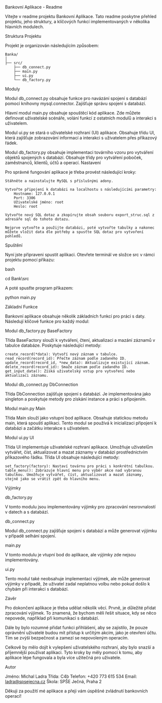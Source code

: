 Bankovní Aplikace - Readme

Vítejte v readme projektu Bankovní Aplikace. Tato readme poskytne přehled projektu, jeho struktury, a klíčových funkcí implementovaných v několika hlavních modulech.

Struktura Projektu

Projekt je organizován následujícím způsobem:

    Banka/
    │
    ├── src/
        ├── db_connect.py
        ├── main.py
        ├── ui.py
        └── db_factory.py


Moduly

Modul db_connect.py obsahuje funkce pro navázání spojení s databází pomocí knihovny mysql.connector. Zajišťuje správu spojení s databází.


Hlavní modul main.py obsahuje spouštěcí kód aplikace. Zde můžete definovat uživatelské scénáře, volání funkcí z ostatních modulů a interakci s uživatelem.

Modul ui.py se stará o uživatelské rozhraní (UI) aplikace. Obsahuje třídu UI, která zajišťuje zobrazování informací a interakci s uživatelem přes příkazový řádek.

Modul db_factory.py obsahuje implementaci továrního vzoru pro vytváření objektů spojených s databází. Obsahuje třídy pro vytváření poboček, zaměstnanců, klientů, účtů a operací.
Nastavení

Pro správné fungování aplikace je třeba provést následující kroky:

    Stáhněte a nainstalujte MySQL s příslušnými adony.

    Vytvořte připojení k databázi na localhostu s následujícími parametry:
        Hostname: 127.0.0.1
        Port: 3306
        Uživatelské jméno: root
        Heslo: root

    Vytvořte nový SQL dotaz a zkopírujte obsah souboru export_struc.sql z adresáře sql do tohoto dotazu.

    Nejprve vytvořte a použijte databázi, poté vytvořte tabulky a nakonec můžete vložit data dle potřeby a spusťte SQL dotaz pro vytvoření pohledů.

Spuštění

Nyní jste připraveni spustit aplikaci. Otevřete terminál ve složce src v rámci projektu pomocí příkazu:

bash

cd Bank\src

A poté spusťte program příkazem:

python main.py

Základní Funkce

Bankovní aplikace obsahuje několik základních funkcí pro práci s daty. Následují klíčové funkce pro každý modul:

Modul db_factory.py
BaseFactory

Třída BaseFactory slouží k vytváření, čtení, aktualizaci a mazání záznamů v tabulce databáze. Poskytuje následující metody:

    create_record(*data): Vytvoří nový záznam v tabulce.
    read_record(record_id): Přečte záznam podle zadaného ID.
    update_record(record_id, *new_data): Aktualizuje existující záznam.
    delete_record(record_id): Smaže záznam podle zadaného ID.
    get_input_data(): Získá uživatelský vstup pro vytvoření nebo aktualizaci záznamu.

Modul db_connect.py
DbConnection

Třída DbConnection zajišťuje spojení s databází. Je implementována jako singleton a poskytuje metody pro získání instance a práci s připojením.

Modul main.py
Main

Třída Main slouží jako vstupní bod aplikace. Obsahuje statickou metodu main, která spouští aplikaci. Tento modul se používá k inicializaci připojení k databázi a začátku interakce s uživatelem.

Modul ui.py
UI

Třída UI implementuje uživatelské rozhraní aplikace. Umožňuje uživatelům vytvářet, číst, aktualizovat a mazat záznamy v databázi prostřednictvím příkazového řádku. Třída UI obsahuje následující metody:

    set_factory(factory): Nastaví továrnu pro práci s konkrétní tabulkou.
    table_menu(): Zobrazuje hlavní menu pro výběr akce nad vybranou tabulkou. Umožňuje vytvářet, číst, aktualizovat a mazat záznamy, stejně jako se vrátit zpět do hlavního menu.

Výjimky

db_factory.py

 V tomto modulu jsou implementovány výjimky pro zpracování nesrovnalostí v datech a s databází.

db_connect.py

 Modul db_connect.py zajišťuje spojení s databází a může generovat výjimku v případě selhání spojení.

main.py

 V tomto modulu je vtupní bod do aplikace, ale výjimky zde nejsou implementovány.

ui.py

 Tento modul také neobsahuje implementaci výjimek, ale může generovat výjimky v případě, že uživatel zadal neplatnou volbu nebo pokud došlo k chybám při interakci s databází.

Závěr

Pro dokončení aplikace je třeba udělat několik věcí. Prvně, je důležité přidat zpracování výjimek. To znamená, že bychom měli řešit situace, kdy se něco nepovede, například při komunikaci s databází.

Dále by bylo rozumné přidat funkci přihlášení, aby se zajistilo, že pouze oprávnění uživatelé budou mít přístup k určitým akcím, jako je otevření účtu. Tím se zvýší bezpečnost a zamezí se nepovoleným operacím.

Celkově by mělo dojít k vylepšení uživatelského rozhraní, aby bylo snazší a příjemnější používat aplikaci. Tyto kroky by měly pomoci k tomu, aby aplikace lépe fungovala a byla více užitečná pro uživatele.

Autor

Jméno: Michal Ladra
Třída: C4b
Telefon: +420 773 615 534
Email: ladra@spsejecna.cz
Škola: SPŠE Ječná, Praha 2

Děkuji za použití mé aplikace a přeji vám úspěšné zvládnutí bankovních operací!
